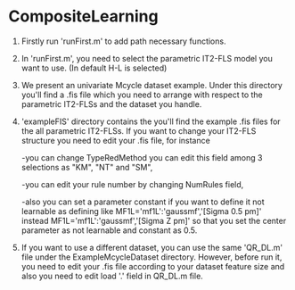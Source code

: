 # CompositeLearning
1) Firstly run 'runFirst.m' to add path necessary functions.
2) In 'runFirst.m', you need to select the parametric IT2-FLS model you want to use. (In default H-L is selected) 
3) We present an univariate Mcycle dataset example. Under this directory you'll find a .fis file which you need to arrange with respect to the parametric IT2-FLSs and the dataset you handle. 
4) 'exampleFIS' directory contains the you'll find the example .fis files for the all parametric IT2-FLSs. If you want to change your IT2-FLS structure you need to edit your .fis file, for instance 

      -you can change TypeRedMethod you can edit this field among 3 selections as "KM", "NT" and "SM",
      
      -you can edit your rule number by changing NumRules field,
      
      -also you can set a parameter constant if you want to define it not learnable as defining like MF1L='mf1L':'gaussmf','[Sigma 0.5 pm]' instead MF1L='mf1L':'gaussmf','[Sigma Z pm]' so that you set the center parameter as not learnable and constant as 0.5.    
 
 5) If you want to use a different dataset, you can use the same 'QR_DL.m' file under the ExampleMcycleDataset directory. However, before run it, you need to edit your .fis file according to your dataset feature size and also you need to edit load '.' field in QR_DL.m file.
      

